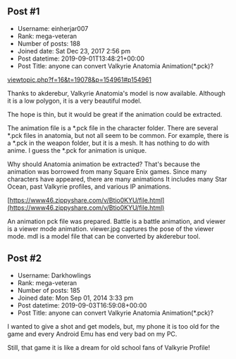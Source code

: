 ## Post #1
- Username: einherjar007
- Rank: mega-veteran
- Number of posts: 188
- Joined date: Sat Dec 23, 2017 2:56 pm
- Post datetime: 2019-09-01T13:48:21+00:00
- Post Title: anyone can convert Valkyrie Anatomia Animation(*.pck)?

[viewtopic.php?f=16&t=19078&p=154961#p154961](https://forum.xentax.com/viewtopic.php?f=16&t=19078&p=154961#p154961)

Thanks to akderebur, Valkyrie Anatomia's model is now available.
Although it is a low polygon, it is a very beautiful model.

The hope is thin, but it would be great if the animation could be extracted.

The animation file is a *.pck file in the character folder.
There are several *.pck files in anatomia, but not all seem to be common.
For example, there is a *.pck in the weapon folder, but it is a mesh. It has nothing to do with anime.
I guess the *.pck for animation is unique.

Why should Anatomia animation be extracted?
That's because the animation was borrowed from many Square Enix games.
Since many characters have appeared, there are many animations
It includes many Star Ocean, past Valkyrie profiles, and various IP animations.

[https://www46.zippyshare.com/v/Btio0KYU/file.html](https://www46.zippyshare.com/v/Btio0KYU/file.html)

An animation pck file was prepared. Battle is a battle animation, and viewer is a viewer mode animation.
viewer.jpg captures the pose of the viewer mode.
mdl is a model file that can be converted by akderebur tool.
## Post #2
- Username: Darkhowlings
- Rank: mega-veteran
- Number of posts: 185
- Joined date: Mon Sep 01, 2014 3:33 pm
- Post datetime: 2019-09-03T16:59:08+00:00
- Post Title: anyone can convert Valkyrie Anatomia Animation(*.pck)?

I wanted to give a shot and get models, but, my phone it is too old for the game and every Android Emu has end very bad on my PC.

Still, that game it is like a dream for old school fans of Valkyrie Profile!
